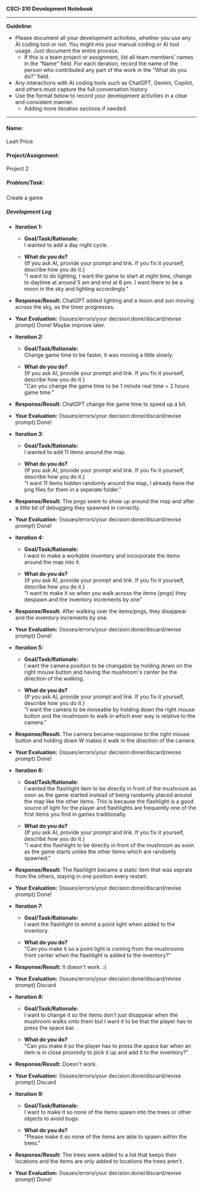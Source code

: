 **CSCI-310 Development Notebook**

---

**Guideline:** 

* Please document all your development activities, whether you use any AI coding tool or not. You might mix your manual coding or AI tool usage. Just document the entire process.   
  * If this is a team project or assignment, list all team members’ names in the “Name” field. For each iteration, record the name of the person who contributed any part of the work in the “What do you do?” field.  
* Any interactions with AI coding tools such as ChatGPT, Gemini, Copilot, and others must capture the full conversation history.   
* Use the format below to record your development activities in a clear and consistent manner.   
  * Adding more iteration sections if needed.

---

#### **Name:**
  Leah Price
#### **Project/Assignment:**
  Project 2
##### **Problem/Task:**
  Create a game
##### **Development Log**

- **Iteration 1:**  
  - **Goal/Task/Rationale:**  
  I wanted to add a day night cycle.
  
      
  - **What do you do?**   
    {If you ask AI, provide your prompt and link. If you fix it yourself, describe how you do it.}  
    "I want to do lighting, I want the game to start at night time, change to daytime at around 5 am and end at 6 pm. I want there to be a moon in the sky and lighting accordingly."
      
      
- **Response/Result:**
ChatGPT added lighting and a moon and sun moving across the sky, as the timer progresses.
  

  

- **Your Evaluation:** {Issues/errors/your decision:done/discard/revise prompt} 
Done! Maybe improve later.



- **Iteration 2:**  
  - **Goal/Task/Rationale:**  
  Change game time to be faster, it was moving a little slowly.
      
  - **What do you do?**   
    {If you ask AI, provide your prompt and link. If you fix it yourself, describe how you do it.}  
    "Can you change the game time to be 1 minute real time = 2 hours game time."
      
- **Response/Result:**
  ChatGPT change the game time to speed up a bit.

  

- **Your Evaluation:** {Issues/errors/your decision:done/discard/revise prompt} 
Done!

- **Iteration 3:**  
  - **Goal/Task/Rationale:**  
  I wanted to add 11 items around the map.
      
  - **What do you do?**   
    {If you ask AI, provide your prompt and link. If you fix it yourself, describe how you do it.}  
    "I want 11 items hidden randomly around the map, I already have the png files for them in a seperate folder."
      
      
- **Response/Result:**
  The pngs seem to show up around the map and after a little bit of debugging they spawned in correctly.

  

- **Your Evaluation:** {Issues/errors/your decision:done/discard/revise prompt} 
Done!

- **Iteration 4:**  
  - **Goal/Task/Rationale:**  
  I want to make a workable inventory and incorporate the items around the map into it.
      
  - **What do you do?**   
    {If you ask AI, provide your prompt and link. If you fix it yourself, describe how you do it.}  
      "I want to make it so when you walk across the items (pngs) they despawn and the inventory increments by one"
      
- **Response/Result:**
  After walking over the items/pngs, they disappear and the inventory increments by one.

  

- **Your Evaluation:** {Issues/errors/your decision:done/discard/revise prompt} 
Done!

- **Iteration 5:**  
  - **Goal/Task/Rationale:**  
  I want the camera position to be changable by holding down on the right mouse button and having the mushroom's center be the direction of the walking.
      
  - **What do you do?**   
    {If you ask AI, provide your prompt and link. If you fix it yourself, describe how you do it.}  
    "I want the camera to be moveable by holding down the right mouse button and the mushroom to walk in which ever way is relative to the camera."
      
- **Response/Result:**
  The camera became responsive to the right mouse button and holding down W makes it walk in the direction of the camera.

  

- **Your Evaluation:** {Issues/errors/your decision:done/discard/revise prompt} 
Done!

- **Iteration 6:**  
  - **Goal/Task/Rationale:**  
  I wanted the flashlight item to be directly in front of the mushroom as soon as the game started instead of being randomly placed around the map like the other items. This is because the flashlight is a good source of light for the player and flashlights are frequently one of the first items you find in games traditionally.
      
  - **What do you do?**   
    {If you ask AI, provide your prompt and link. If you fix it yourself, describe how you do it.}  
    "I want the flashlight to be directly in front of the mushroom as soon as the game starts unlike the other items which are randomly spawned."
      
- **Response/Result:**
  The flashlight became a static item that was seprate from the others, staying in one position every restart.

  

- **Your Evaluation:** {Issues/errors/your decision:done/discard/revise prompt} 
Done!


- **Iteration 7:**  
  - **Goal/Task/Rationale:**  
  I want the flashlight to emmit a point light when added to the inventory.
      
  - **What do you do?**   
    "Can you make it so a point light is coming from the mushrooms front center when the flashlight is added to the inventory?"
      
- **Response/Result:**
  It doesn't work. :(

  

- **Your Evaluation:** {Issues/errors/your decision:done/discard/revise prompt} 
Discard

- **Iteration 8:**  
  - **Goal/Task/Rationale:**  
  I want to change it so the items don't just disappear when the mushroom walks onto them but I want it to be that the player has to press the space bar.
      
  - **What do you do?**   
    "Can you make it so the player has to press the space bar when an item is in close proximity to pick it up and add it to the inventory?"
      
- **Response/Result:**
  Doesn't work.


- **Your Evaluation:** {Issues/errors/your decision:done/discard/revise prompt} 
Discard

- **Iteration 9:**  
  - **Goal/Task/Rationale:**  
  I want to make it so none of the items spawn into the trees or other objects to avoid bugs.
      
  - **What do you do?**   
    "Please make it so none of the items are able to spawn within the trees."
      
- **Response/Result:**
  The trees were added to a list that keeps their locations and the items are only added to locations the trees aren't.


- **Your Evaluation:** {Issues/errors/your decision:done/discard/revise prompt} 
Done!
